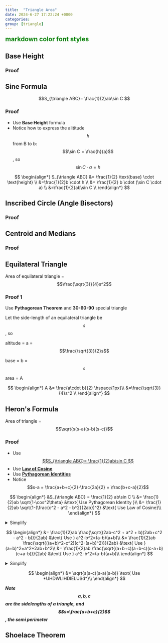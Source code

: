 ```yaml
---
title:  "Triangle Area"
date: 2024-6-27 17:22:24 +0800
categories: 
group: [triangle]
---
```


<span style="color:green;font-weight:700;font-size:20px">
    markdown color font styles
</span>

## Base Height
### Proof

## Sine Formula

$$S_{\triangle ABC}= \frac{1}{2}ab\sin C $$

### Proof

* Use **Base Height** formula
* Notice how to express the alititude $$h$$ from B to b: $$\sin C = \frac{h}{a}$$, so $$ \sin C \cdot a = h $$

$$
\begin{align*}
S_{\triangle ABC} &= \frac{1}{2} \text{base} \cdot \text{height} \\ 
&=\frac{1}{2}b \cdot h \\
&= \frac{1}{2} b \cdot (\sin C \cdot a) \\
&=\frac{1}{2}ab\sin C \\
\end{align*}
$$

## Inscribed Circle (Angle Bisectors)
### Proof


<!-- ## Trapezoid
### Proof -->


## Centroid and Medians
### Proof


## Equilateral Triangle
Area of equilateral triangle = $$\frac{\sqrt{3}}{4}s^2$$
### Proof 1 
Use **Pythagorean Theorem** and **30-60-90** special triangle

Let the side-length of an equilateral triangle be $$s$$, so

altitude = a = $$\frac{\sqrt{3}}{2}s$$

base = b = $$s$$

area = A

$$
\begin{align*}
A &= \frac{a\cdot b}{2} \hspace{1px}\\
&=\frac{\sqrt{3}}{4}s^2 \\
\end{align*}
$$





## Heron's Formula
Area of triangle = $$\sqrt{s(s-a)(s-b)(s-c)}$$
### Proof

* Use [$$S_{\triangle ABC}= \frac{1}{2}ab\sin C $$](#sine-forumla)
* Use [**Law of Cosine**](trigonometry/law_of_cosine)
* Use [**Pythagorean Identities**](trigonometry/pythagorean_identities)
* Notice $$s-a = \frac{a+b+c}{2}-\frac{2a}{2} =  \frac{b+c-a}{2}$$


$$
\begin{align*}
&S_{\triangle ABC} = \frac{1}{2} ab\sin C \\
&= \frac{1}{2}ab \sqrt{1-\cos^2\theta} &\text{ Use Pythagorean Identity }\\
&= \frac{1}{2}ab \sqrt{1-(\frac{c^2 - a^2 - b^2}{2ab})^2} &\text{ Use Law of Cosine}\\
\end{align*}
$$


<details>
<summary>Simplify</summary>
$$
\begin{align*}
&= \frac{1}{2}ab \sqrt{\frac{(2ab)^2}{(2ab)^2}-(\frac{c^2 - a^2 - b^2}{2ab})^2} &\text{ Simplify}&\\
&= \frac{1}{2}ab \sqrt{\frac{(2ab)^2-(c^2 - a^2 - b)^2}{(2ab)^2}} &\text{ Simplify}&\\
&= \frac{1}{2}ab \frac{\sqrt{(2ab)^2-(c^2 - a^2 - b)^2}}{2ab} &\text{ Simplify}&\\
\end{align*}
$$
</details>

$$
\begin{align*}
&= \frac{1}{2}ab \frac{\sqrt{(2ab-c^2 + a^2 + b)(2ab+c^2 - a^2 - b)}}{2ab} &\text{ Use } a^2-b^2=(a-b)(a+b)\\
&= \frac{1}{2}ab \frac{\sqrt{((a+b)^2-c^2)(c^2-(a+b)^2)}}{2ab} &\text{ Use } (a+b)^2=a^2+2ab+b^2\\
&= \frac{1}{2}ab \frac{\sqrt{(a+b+c)(a+b-c)(c-a+b)(c+a-b)}}{2ab} &\text{ Use } a^2-b^2=(a-b)(a+b)\\
\end{align*}
$$

<details>
<summary>Simplify</summary>
$$
\begin{align*}
&= \frac{\sqrt{(a+b+c)(a+b-c)(c-a+b)(c+a-b)}}{4} \text{ Simplify}\\
&= \sqrt{\frac{(a+b+c)(a+b-c)(c-a+b)(c+a-b)}{16}} \text{ Simplify}\\
&= \sqrt{\frac{a+b+c}{2}\frac{a+b-c}{2}\frac{c-a+b}{2}\frac{c+a-b}{2}} \text{ Simplify}\\
\end{align*}
$$
</details>

$$
\begin{align*}
&= \sqrt{s(s-c)(s-a)(s-b)} \text{ Use *UHDWLIHDIELUSd*}\\
\end{align*}
$$

***Note $$a,b,c$$ are the sidelengths of a triangle, and $$s=\frac{a+b+c}{2}$$, the semi perimeter***

## Shoelace Theorem 
